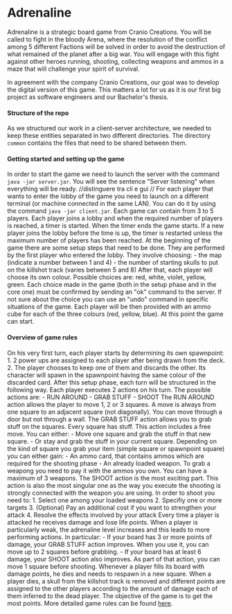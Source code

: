 # Adrenaline

Adrenaline is a strategic board game from Cranio Creations. You will be called to fight in the bloody Arena, where the resolution of the conflict among 5 different Factions will be solved in order to avoid the destruction of what remained of the planet after a big war. You will engage with this fight against other heroes running, shooting, collecting weapons and ammos in a maze that will challenge your spirit of survival.

In agreement with the company Cranio Creations, our goal was to develop the digital version of this game. This matters a lot for us as it is our first big project as software engineers and our Bachelor's thesis.

#### Structure of the repo
As we structured our work in a client-server architecture, we needed to keep these entities separated in two different directories. The directory ```common``` contains the files that need to be shared between them.  

#### Getting started and setting up the game 
In order to start the game we need to launch the server with the command ```java -jar server.jar```. You will see the sentence "Server listening" when everything will be ready.
//distinguere tra cli e gui
//
For each player that wants to enter the lobby of the game you need to launch on a different terminal (or machine connected in the same LAN). You can do it by using the command ```java -jar client.jar```. 
Each game can contain from 3 to 5 players. Each player joins a lobby and when the required number of players is reached, a timer is started. When the timer ends the game starts. If a new player joins the lobby before the time is up, the timer is restarted unless the maximum number of players has been reached.
At the beginning of the game there are some setup steps that need to be done. They are performed by the first player who entered the lobby. They involve choosing:
    - the map (indicate a number between 1 and 4)
    - the number of starting skulls to put on the killshot track (varies between 5 and 8)
After that, each player will choose its own colour. Possible choices are: red, white, violet, yellow, green.
Each choice made in the game (both in the setup phase and in the core one) must be confirmed by sending an "ok" command to the server. If not sure about the choice you can use an "undo" command in specific situations of the game.
Each player will be then provided with an ammo cube for each of the three colours (red, yellow, blue).
At this point the game can start.

#### Overview of game rules
On his very first turn, each player starts by determining its own spawnpoint:
    1. 2 power ups are assigned to each player after being drawn from the deck.
    2. The player chooses to keep one of them and discards the other. Its character will spawn in the spawnpoint having the same colour of the discarded card. 
After this setup phase, each turn will be structured in the following way.
Each player executes 2 actions on his turn. The possible actions are:
    - RUN AROUND
    - GRAB STUFF
    - SHOOT
The RUN AROUND action allows the player to move 1, 2 or 3 squares. A move is always from one square to an adjacent square
(not diagonally). You can move through a door but not through a wall.
The GRAB STUFF action allows you to grab stuff on the squares. Every square has stuff. This action includes a free move. You can either:
    - Move one square and grab the stuff in that new square.
    - Or stay and grab the stuff in your current square.
Depending on the kind of square you grab your item (simple square or spawnpoint square) you can either gain:
    - An ammo card, that contains ammos which are required for the shooting phase
    - An already loaded weapon. To grab a weapong you need to pay it with the ammos you own. You can have a maximum of 3 weapons.
The SHOOT action is the most exciting part. This action is also the most singular one as the way you execute the shooting is strongly connected with the weapon you are using. In order to shoot you need to:
    1. Select one among your loaded weapons
    2. Specifiy one or more targets
    3. (Optional) Pay an additional cost if you want to strengthen your attack
    4. Resolve the effects involved by your attack
Every time a player is attacked he receives damage and lose life points. When a player is particularly weak, the adrenaline level increases and this leads to more performing actions. In particular:
    - If your board has 3 or more points of damage, your GRAB STUFF action improves. When you use it, you can move up to 2 squares before grabbing.
    - If your board has at least 6 damage, your SHOOT action also improves. As part of that action, you can move 1 square before shooting.
Whenever a player fills its board with damage points, he dies and needs to respawn in a new square. When a player dies, a skull from the killshot track is removed and different points are assigned to the other players according to the amount of damage each of them inferred to the dead player. The objective of the game is to get the most points. 
More detailed game rules can be found [here](https://github.com/user/repo/blob/branch/other_file.md).
